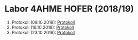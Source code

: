 # Labor 4AHME HOFER (2018/19)
  
1. Protokoll (09.10.2018):
  [Protokoll](https://github.com/HTLMechatronics/m15-la1-sx/blob/hoflam15/protokoll_g1_hoflam15_09_10_2018.md)
2. Protokoll (16.10.2018):
  [Protokoll](https://github.com/HTLMechatronics/m15-la1-sx/blob/hoflam15/protokoll_g1_hoflam15_16_10_2018.md)
3. Protokoll (23.10.2018):
  [Protokoll](https://github.com/HTLMechatronics/m15-la1-sx/blob/hoflam15/protokoll_g1_hoflam15_23_10_2018.md)
